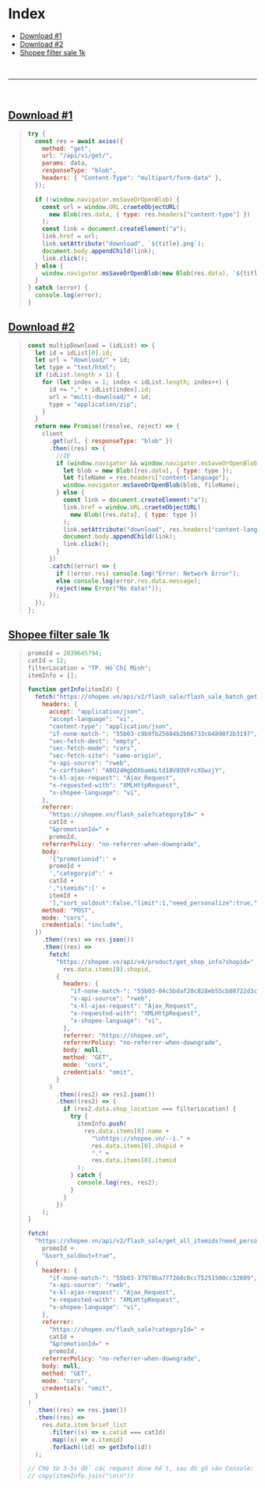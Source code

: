# Index

- [Download #1](#download-1)
- [Download #2](#download-2)
- [Shopee filter sale 1k](#shopee-filter-sale-1k)

<br />

---

<br />

## [Download #1](#index)

> ```javascript
> try {
>   const res = await axios({
>     method: "get",
>     url: "/api/vi/get/",
>     params: data,
>     responseType: "blob",
>     headers: { "Content-Type": "multipart/form-data" },
>   });
>
>   if (!window.navigator.msSaveOrOpenBlob) {
>     const url = window.URL.craeteObjectURL(
>       new Blob(res.data, { type: res.headers["content-type"] })
>     );
>     const link = document.createElement("a");
>     link.href = url;
>     link.setAttribute("download", `${title}.png`);
>     document.body.appendChild(link);
>     link.click();
>   } else {
>     window.navigator.msSaveOrOpenBlob(new Blob(res.data), `${title}.png`);
>   }
> } catch (error) {
>   console.log(error);
> }
> ```

## [Download #2](#index)

> ```javascript
> const multipDownload = (idList) => {
>   let id = idList[0].id;
>   let url = "download/" + id;
>   let type = "text/html";
>   if (idList.length > 1) {
>     for (let index = 1; index < idList.length; index++) {
>       id += "," + idList[index].id;
>       url = "multi-download/" + id;
>       type = "application/zip";
>     }
>   }
>   return new Promise((resolve, reject) => {
>     client
>       .get(url, { responseType: "blob" })
>       .then((res) => {
>         //IE
>         if (window.navigator && window.navigator.msSaveOrOpenBlob) {
>           let blob = new Blob([res.data], { type: type });
>           let fileName = res.headers["content-language"];
>           window.navigator.msSaveOrOpenBlob(blob, fileName);
>         } else {
>           const link = document.createElement("a");
>           link.href = window.URL.craeteObjectURL(
>             new Blob([res.data], { type: type })
>           );
>           link.setAttribute("download", res.headers["content-language"]);
>           document.body.appendChild(link);
>           link.click();
>         }
>       })
>       .catch((error) => {
>         if (!error.res) console.log("Error: Network Error");
>         else console.log(error.res.data.message);
>         reject(new Error("No data!"));
>       });
>   });
> };
> ```

## [Shopee filter sale 1k](#index)

> ```javascript
> promoId = 2039645794;
> catId = 12;
> filterLocation = "TP. Hồ Chí Minh";
> itemInfo = [];
>
> function getInfo(itemId) {
>   fetch("https://shopee.vn/api/v2/flash_sale/flash_sale_batch_get_items", {
>     headers: {
>       accept: "application/json",
>       "accept-language": "vi",
>       "content-type": "application/json",
>       "if-none-match-": "55b03-c9b9fb25684b2b06733c64898f2b3197",
>       "sec-fetch-dest": "empty",
>       "sec-fetch-mode": "cors",
>       "sec-fetch-site": "same-origin",
>       "x-api-source": "rweb",
>       "x-csrftoken": "A0O24HgbOXbamkLtd1BV8OVFrcXOwzjY",
>       "x-kl-ajax-request": "Ajax_Request",
>       "x-requested-with": "XMLHttpRequest",
>       "x-shopee-language": "vi",
>     },
>     referrer:
>       "https://shopee.vn/flash_sale?categoryId=" +
>       catId +
>       "&promotionId=" +
>       promoId,
>     referrerPolicy: "no-referrer-when-downgrade",
>     body:
>       '{"promotionid":' +
>       promoId +
>       ',"categoryid":' +
>       catId +
>       ',"itemids":[' +
>       itemId +
>       '],"sort_soldout":false,"limit":1,"need_personalize":true,"with_dp_items":true}',
>     method: "POST",
>     mode: "cors",
>     credentials: "include",
>   })
>     .then((res) => res.json())
>     .then((res) =>
>       fetch(
>         "https://shopee.vn/api/v4/product/get_shop_info?shopid=" +
>           res.data.items[0].shopid,
>         {
>           headers: {
>             "if-none-match-": "55b03-04c5bdaf20c828eb55cb80722d3c1345",
>             "x-api-source": "rweb",
>             "x-kl-ajax-request": "Ajax_Request",
>             "x-requested-with": "XMLHttpRequest",
>             "x-shopee-language": "vi",
>           },
>           referrer: "https://shopee.vn",
>           referrerPolicy: "no-referrer-when-downgrade",
>           body: null,
>           method: "GET",
>           mode: "cors",
>           credentials: "omit",
>         }
>       )
>         .then((res2) => res2.json())
>         .then((res2) => {
>           if (res2.data.shop_location === filterLocation) {
>             try {
>               itemInfo.push(
>                 res.data.items[0].name +
>                   "\nhttps://shopee.vn/--i." +
>                   res.data.items[0].shopid +
>                   "." +
>                   res.data.items[0].itemid
>               );
>             } catch {
>               console.log(res, res2);
>             }
>           }
>         })
>     );
> }
>
> fetch(
>   "https://shopee.vn/api/v2/flash_sale/get_all_itemids?need_personalize=true&promotionid=" +
>     promoId +
>     "&sort_soldout=true",
>   {
>     headers: {
>       "if-none-match-": "55b03-37978ba777260c0cc75251500cc32609",
>       "x-api-source": "rweb",
>       "x-kl-ajax-request": "Ajax_Request",
>       "x-requested-with": "XMLHttpRequest",
>       "x-shopee-language": "vi",
>     },
>     referrer:
>       "https://shopee.vn/flash_sale?categoryId=" +
>       catId +
>       "&promotionId=" +
>       promoId,
>     referrerPolicy: "no-referrer-when-downgrade",
>     body: null,
>     method: "GET",
>     mode: "cors",
>     credentials: "omit",
>   }
> )
>   .then((res) => res.json())
>   .then((res) =>
>     res.data.item_brief_list
>       .filter((x) => x.catid === catId)
>       .map((x) => x.itemid)
>       .forEach((id) => getInfo(id))
>   );
>
> // Chờ từ 3-5s để các request done hết, sau đó gõ vào Console:
> // copy(itemInfo.join("\n\n"))
> ```
